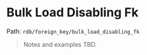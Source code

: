 # Bulk Load Disabling Fk

Path: `rdb/foreign_key/bulk_load_disabling_fk`

> Notes and examples TBD.
